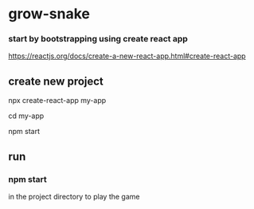 # grow-snake

### start by bootstrapping using create react app
https://reactjs.org/docs/create-a-new-react-app.html#create-react-app

## create new project 
npx create-react-app my-app

cd my-app

npm start

## run
### npm start
in the project directory to play the game
